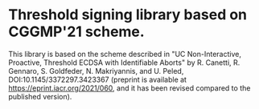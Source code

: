 # Threshold signing library based on CGGMP'21 scheme.

This library is based on the scheme described in "UC Non-Interactive, Proactive, Threshold ECDSA with Identifiable Aborts" by R. Canetti, R. Gennaro, S. Goldfeder, N. Makriyannis, and U. Peled, DOI:10.1145/3372297.3423367 (preprint is available at https://eprint.iacr.org/2021/060, and it has been revised compared to the published version).
